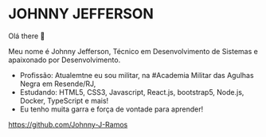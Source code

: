 <h1>JOHNNY JEFFERSON</h1> 
Olá there 👋


Meu nome é Johnny Jefferson, Técnico em Desenvolvimento de Sistemas e apaixonado por Desenvolvimento.

- Profissão: Atualemtne eu sou militar, na #Academia Militar das Agulhas Negra em Resende/RJ,
- Estudando: HTML5, CSS3, Javascript, React.js, bootstrap5, Node.js, Docker, TypeScript e mais!
- Eu tenho muita garra e força de vontade para aprender! 

https://github.com/Johnny-J-Ramos
